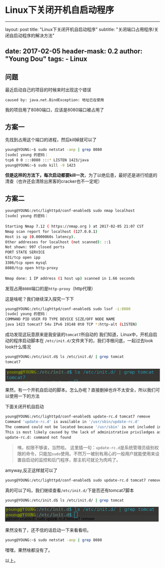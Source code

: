 # Linux下关闭开机自启动程序

---
layout: post
title:      "Linux下关闭开机自启动程序"
subtitle:   "关闭端口占用程序/关闭自启动程序的解决方法"

date:       2017-02-05
header-mask: 0.2
author:     "Young Dou"
tags:
    - Linux
---

## 问题
最近启动自己的项目的时候来时出现这个错误

```
caused by: java.net.BindException: 地址已在使用
```
我的项目用了8080端口，应该是8080端口被占用了


## 方案一

先找到占用这个端口的进程，然后kill掉就可以了
```bash
young@YOUNG:~$ sudo netstat -anp | grep 8080
[sudo] young 的密码：
tcp6 0 0 :::8080 :::* LISTEN 1423/java           
young@YOUNG:~$ sudo kill -9 1423
```

**但是这样的方法下，每次启动都要kill一次**，为了以绝后患，最好还是进行彻底的清查（也许还会清除出黑客的cracker也不一定呢）


## 方案二
```bash
young@YOUNG:/etc/lighttpd/conf-enabled$ sudo nmap localhost
[sudo] young 的密码：

Starting Nmap 7.12 ( https://nmap.org ) at 2017-02-05 21:07 CST
Nmap scan report for localhost (127.0.0.1)
Host is up (0.0000060s latency).
Other addresses for localhost (not scanned): ::1
Not shown: 997 closed ports
PORT STATE SERVICE
631/tcp open ipp
3306/tcp open mysql
8080/tcp open http-proxy

Nmap done: 1 IP address (1 host up) scanned in 1.66 seconds
```

发现占用`8080`端口的是`http-proxy`（http代理）

这是啥呢？我们继续深入探究一下下
```bash
young@YOUNG:/etc/lighttpd/conf-enabled$ sudo lsof -i:8080
[sudo] young 的密码：
COMMAND PID USER FD TYPE DEVICE SIZE/OFF NODE NAME
java 1423 tomcat7 54u IPv6 19148 0t0 TCP *:http-alt (LISTEN)
```

成功发现这玩意原来是我安装的`tomcat7`所自动的
我们知道，Linux中，开机自启动的程序启动脚本在 `/etc/init.d/`文件夹下的，我们寻根问底，一起过去look look什么情况
```bash
young@YOUNG:/etc/init.d$ ls /etc/init.d/ | grep tomcat
tomcat7
```
![img1](../img/post_imag/2017-02-05/2017-02-05_212840.png) 

果然，有一个开机自启动的脚本。怎么办呢？直接删掉也许不太安全，所以我们可以使用一下的方法

下面关闭开机自启动
```bash
young@YOUNG:/etc/lighttpd/conf-enabled$ update-rc.d tomcat7 remove
Command 'update-rc.d' is available in '/usr/sbin/update-rc.d'
The command could not be located because '/usr/sbin' is not included in the PATH environment variable.
This is most likely caused by the lack of administrative priviledges associated with your user account.
update-rc.d: command not found
```
> 咦，权限不够诶，当然啦。
这里插一句：`update-rc.d`是系统管理员级别权限的命令，只能加`sudo`使用。不然万一被别有用心的一般用户就能使用来设置自启动的监控和后门程序，那主机可就沦为肉鸡了。

amyway,反正这样就可以了
```bash
young@YOUNG:/etc/lighttpd/conf-enabled$ sudo update-rc.d tomcat7 remove
```
真的可以了吗，我们继续查看`/etc/init.d/`下是否还有tomcat7脚本
```bash
young@YOUNG:/etc/init.d$ ls /etc/init.d/ | grep tomcat
```
![img2](../img/post_imag/2017-02-05/2017-02-05_212939.png) 

果然没有了，还不信的话启动一下来看看呗。

```bash
young@YOUNG:~$ sudo netstat -anp | grep 8080
```

嘿嘿，果然啥都没有了。

以上。
